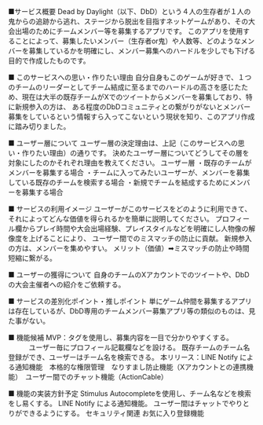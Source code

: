 ■サービス概要
Dead by Daylight（以下、DbD）という４人の生存者が１人の鬼からの追跡から逃れ、ステージから脱出を目指すネットゲームがあり、その大会出場のためにチームメンバー等を募集するアプリです。
このアプリを使用することによって、募集したいメンバー（生存者or鬼）や人数等、どのようなメンバーを募集しているかを明確にし、メンバー募集へのハードルを少しでも下げる目的で作成したものです。

■ このサービスへの思い・作りたい理由
自分自身もこのゲームが好きで、１つのチームのリーダーとしてチーム結成に至るまでのハードルの高さを感じたため、現在は大半の既存チームがXでのツイートからメンバーを募集しており、特に新規参入の方は、
ある程度のDbDコミュニティとの繋がりがないとメンバー募集をしているという情報すら入ってこないという現状を知り、このアプリ作成に踏み切りました。

■ ユーザー層について
ユーザー層の決定理由は、上記（このサービスへの思い・作りたい理由）の通りです。
決めたユーザー層についてどうしてその層を対象にしたのかそれぞれ理由を教えてください。
ユーザー層
・既存のチームがメンバーを募集する場合
・チームに入ってみたいユーザーが、メンバーを募集している既存のチームを検索する場合
・新規でチームを結成するためにメンバーを募集する場合

■ サービスの利用イメージ
ユーザーがこのサービスをどのように利用できて、それによってどんな価値を得られるかを簡単に説明してください。
プロフィール欄からプレイ時間や大会出場経験、プレイスタイルなどを明確にし人物像の解像度を上げることにより、
ユーザー間でのミスマッチの防止に貢献。
新規参入の方は、メンバーを集めやすい。
メリット（価値）➡︎ミスマッチの防止や時間短縮に繋がる。

■ ユーザーの獲得について
自身のチームのXアカウントでのツイートや、DbDの大会主催者への紹介をご依頼する。

■ サービスの差別化ポイント・推しポイント
単にゲーム仲間を募集するアプリは存在しているが、DbD専用のチームメンバー募集アプリ等の類似のものは、見た事がない。

■ 機能候補
MVP：タグを使用し、募集内容を一目で分かりやすくする。
　　　ユーザー毎にプロフィール記載欄などを設ける。
     既存チームのチーム名登録ができ、ユーザーはチーム名を検索できる。
本リリース：LINE Notify による通知機能　本格的な権限管理　なりすまし防止機能（Xアカウントとの連携機能）　ユーザー間でのチャット機能（ActionCable）

■ 機能の実装方針予定
Stimulus Autocompleteを使用し、チーム名などを検索をし易くする。
LINE Notify による通知機能。
ユーザー間はチャットでやりとりができるようにする。
セキュリティ関連
お気に入り登録機能